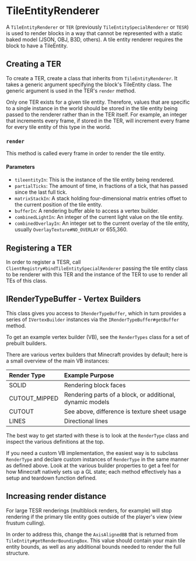 TileEntityRenderer
==================

A `TileEntityRenderer` or `TER` (previously `TileEntitySpecialRenderer` or `TESR`) is used to render blocks in a way that cannot be represented with a static baked model (JSON, OBJ, B3D, others). A tile entity renderer requires the block to have a TileEntity.

Creating a TER
--------------

To create a TER, create a class that inherits from `TileEntityRenderer`. It takes a generic argument specifying the block's TileEntity class. The generic argument is used in the TER's `render` method.

Only one TER exists for a given tile entity. Therefore, values that are specific to a single instance in the world should be stored in the tile entity being passed to the renderer rather than in the TER itself. For example, an integer that increments every frame, if stored in the TER, will increment every frame for every tile entity of this type in the world.

### `render`

This method is called every frame in order to render the tile entity. 

#### Parameters
* `tileentityIn`: This is the instance of the tile entity being rendered.
* `partialTicks`: The amount of time, in fractions of a tick, that has passed since the last full tick.
* `matrixStackIn`: A stack holding four-dimensional matrix entries offset to the current position of the tile entity.
* `bufferIn`: A rendering buffer able to access a vertex builder.
* `combinedLightIn`: An integer of the current light value on the tile entity.
* `combinedOverlayIn`: An integer set to the current overlay of the tile entity, usually `OverlayTexture#NO_OVERLAY` or 655,360.

Registering a TER
-----------------

In order to register a TESR, call `ClientRegistry#bindTileEntitySpecialRenderer` passing the tile entity class to be renderer with this TER and the instance of the TER to use to render all TEs of this class.

IRenderTypeBuffer - Vertex Builders
-----------------------------------
This class gives you access to `IRenderTypeBuffer`, which in turn provides a series of `IVertexBuilder` instances via the `IRenderTypeBuffer#getBuffer` method.

To get an example vertex builder (VB), see the `RenderTypes` class for a set of prebuilt builders.

There are various vertex builders that Minecraft provides by default; here is a small overview of the main VB instances:

| Render Type |  Example Purpose
| :---------- | :--------------
| SOLID | Rendering block faces
| CUTOUT_MIPPED | Rendering parts of a block, or additional, dynamic models
| CUTOUT | See above, difference is texture sheet usage
| LINES | Directional lines

The best way to get started with these is to look at the `RenderType` class and inspect the various definitions at the top.

If you need a custom VB implementation, the easiest way is to subclass `RenderType` and declare custom instances of `RenderType` in the same manner as defined above. Look at the various builder properties to get a feel for how Minecraft natively sets up a GL state; each method effectively has a setup and teardown function defined.

Increasing render distance
--------------------------

For large TESR renderings (multiblock renders, for example) will stop rendering if the primary tile entity goes outside of the player's view (view frustum culling).

In order to address this, change the `AxisAlignedBB` that is returned from `TileEntity#getRenderBoundingBox`. This value should contain your main tile entity bounds, as well as any additional bounds needed to render the full structure.